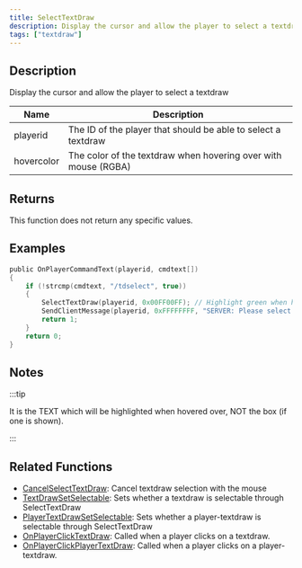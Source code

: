 ```yaml
---
title: SelectTextDraw
description: Display the cursor and allow the player to select a textdraw.
tags: ["textdraw"]
---
```


<VersionWarn version='SA-MP 0.3e' />

## Description

Display the cursor and allow the player to select a textdraw

| Name       | Description                                                    |
| ---------- | -------------------------------------------------------------- |
| playerid   | The ID of the player that should be able to select a textdraw  |
| hovercolor | The color of the textdraw when hovering over with mouse (RGBA) |

## Returns

This function does not return any specific values.

## Examples

```c
public OnPlayerCommandText(playerid, cmdtext[])
{
    if (!strcmp(cmdtext, "/tdselect", true))
    {
        SelectTextDraw(playerid, 0x00FF00FF); // Highlight green when hovering over
        SendClientMessage(playerid, 0xFFFFFFFF, "SERVER: Please select a textdraw!");
        return 1;
    }
    return 0;
}
```

## Notes

:::tip

It is the TEXT which will be highlighted when hovered over, NOT the box (if one is shown).

:::

## Related Functions

- [CancelSelectTextDraw](CancelSelectTextDraw): Cancel textdraw selection with the mouse
- [TextDrawSetSelectable](TextDrawSetSelectable): Sets whether a textdraw is selectable through SelectTextDraw
- [PlayerTextDrawSetSelectable](PlayerTextDrawSetSelectable): Sets whether a player-textdraw is selectable through SelectTextDraw
- [OnPlayerClickTextDraw](../callbacks/OnPlayerClickTextDraw): Called when a player clicks on a textdraw.
- [OnPlayerClickPlayerTextDraw](../callbacks/OnPlayerClickPlayerTextDraw): Called when a player clicks on a player-textdraw.

